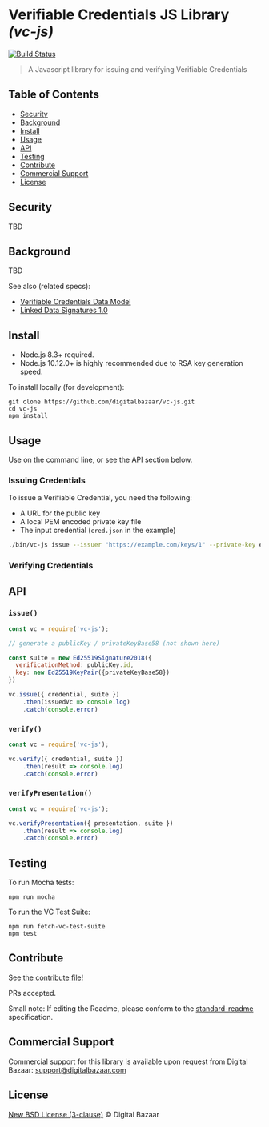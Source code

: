 # Verifiable Credentials JS Library _(vc-js)_

[![Build Status](https://travis-ci.org/digitalbazaar/vc-js.png?branch=master)](https://travis-ci.org/digitalbazaar/vc-js)

> A Javascript library for issuing and verifying Verifiable Credentials

## Table of Contents

- [Security](#security)
- [Background](#background)
- [Install](#install)
- [Usage](#usage)
- [API](#api)
- [Testing](#testing)
- [Contribute](#contribute)
- [Commercial Support](#commercial-support)
- [License](#license)

## Security

TBD

## Background

TBD

See also (related specs):

* [Verifiable Credentials Data Model](https://w3c.github.io/vc-data-model/)
* [Linked Data Signatures 1.0](https://w3c-dvcg.github.io/ld-signatures/)

## Install

- Node.js 8.3+ required.
- Node.js 10.12.0+ is highly recommended due to RSA key generation speed.

To install locally (for development):

```
git clone https://github.com/digitalbazaar/vc-js.git
cd vc-js
npm install
```

## Usage

Use on the command line, or see the API section below.

### Issuing Credentials

To issue a Verifiable Credential, you need the following:

* A URL for the public key
* A local PEM encoded private key file
* The input credential (`cred.json` in the example)

```bash
./bin/vc-js issue --issuer "https://example.com/keys/1" --private-key example.pem < cred.json
```

### Verifying Credentials

## API

### `issue()`

```js
const vc = require('vc-js');

// generate a publicKey / privateKeyBase58 (not shown here)

const suite = new Ed25519Signature2018({
  verificationMethod: publicKey.id,
  key: new Ed25519KeyPair({privateKeyBase58})
})

vc.issue({ credential, suite })
    .then(issuedVc => console.log)
    .catch(console.error)
```

### `verify()`

```js
const vc = require('vc-js');

vc.verify({ credential, suite })
    .then(result => console.log)
    .catch(console.error)
```

### `verifyPresentation()`

```js
const vc = require('vc-js');

vc.verifyPresentation({ presentation, suite })
    .then(result => console.log)
    .catch(console.error)
```

## Testing

To run Mocha tests:

```
npm run mocha
```

To run the VC Test Suite:

```
npm run fetch-vc-test-suite
npm test
```

## Contribute

See [the contribute file](https://github.com/digitalbazaar/bedrock/blob/master/CONTRIBUTING.md)!

PRs accepted.

Small note: If editing the Readme, please conform to the
[standard-readme](https://github.com/RichardLitt/standard-readme) specification.

## Commercial Support

Commercial support for this library is available upon request from
Digital Bazaar: support@digitalbazaar.com

## License

[New BSD License (3-clause)](LICENSE) © Digital Bazaar
